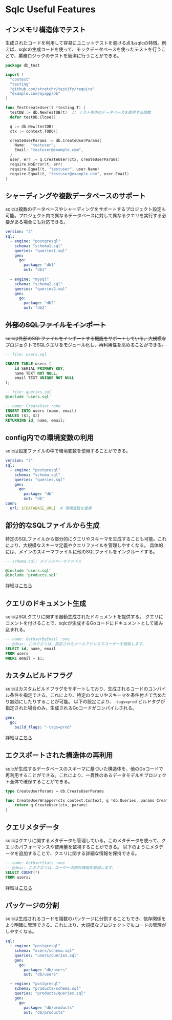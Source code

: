 # Sqlc Useful Features

## インメモリ構造体でテスト

生成されたコードを利用して容易にユニットテストを書ける点もsqlcの特徴。例えば、sqlcの生成コードを使って、モックデータベースを使ったテストを行うことで、業務ロジックのテストを簡潔に行うことができる。

```go
package db_test

import (
  "context"
  "testing"
  "github.com/stretchr/testify/require"
  "example.com/myapp/db"
)

func TestCreateUser(t *testing.T) {
  testDB := db.NewTestDB(t)  // テスト専用のデータベースを提供する関数
  defer testDB.Close()

  q := db.New(testDB)
  ctx := context.TODO()

  createUserParams := db.CreateUserParams{
    Name:  "testuser",
    Email: "testuser@example.com",
  }
  user, err := q.CreateUser(ctx, createUserParams)
  require.NoError(t, err)
  require.Equal(t, "testuser", user.Name)
  require.Equal(t, "testuser@example.com", user.Email)
}
```

## シャーディングや複数データベースのサポート

sqlcは複数のデータベースやシャーディングをサポートするプロジェクト設定も可能。プロジェクト内で異なるデータベースに対して異なるクエリを実行する必要がある場合にも対応できる。

```yml
version: "2"
sql:
  - engine: "postgresql"
    schema: "schema1.sql"
    queries: "queries1.sql"
    gen:
      go: 
        package: "db1"
        out: "db1"
  
  - engine: "mysql"
    schema: "schema2.sql"
    queries: "queries2.sql"
    gen:
      go: 
        package: "db2"
        out: "db2"
```

## ~~外部のSQLファイルをインポート~~

~~sqlcは外部のSQLファイルをインポートする機能をサポートしている。大規模なプロジェクトでSQLクエリをモジュール化し、再利用性を高めることができる。~~

```sql
-- file: users.sql

CREATE TABLE users (
    id SERIAL PRIMARY KEY,
    name TEXT NOT NULL,
    email TEXT UNIQUE NOT NULL
);

-- file: queries.sql
@include 'users.sql'

-- name: CreateUser :one
INSERT INTO users (name, email) 
VALUES ($1, $2)
RETURNING id, name, email;
```

## config内での環境変数の利用

sqlcは設定ファイルの中で環境変数を使用することができる。

```yml
version: "2"
sql:
  - engine: "postgresql"
    schema: "schema.sql"
    queries: "queries.sql"
    gen:
      go:
        package: "db"
        out: "db"
conn:
  url: ${DATABASE_URL}  # 環境変数を使用
```

## 部分的なSQLファイルから生成

特定のSQLファイルから部分的にクエリやスキーマを生成することも可能。これにより、大規模なスキーマ定義やクエリファイルを管理しやすくなる。
具体的には、メインのスキーマファイルに他のSQLファイルをインクルードする。

```sql
-- schema.sql: メインスキーマファイル

@include 'users.sql'
@include 'products.sql'
```

詳細は[こちら](./use-partial-sql.md)

## クエリのドキュメント生成

sqlcはSQLクエリに関する自動生成されたドキュメントを提供する。
クエリにコメントを付けることで、sqlcが生成するGoコードにドキュメントとして組み込まれる。

```sql
-- name: GetUserByEmail :one
-- @desc: このクエリは、指定されたメールアドレスでユーザーを検索します。
SELECT id, name, email
FROM users
WHERE email = $1;
```

## カスタムビルドフラグ

sqlcはカスタムビルドフラグをサポートしており、生成されるコードのコンパイル条件を指定できる。これにより、特定のクエリやスキーマを条件付きで含めたり無効にしたりすることが可能。
以下の設定により、`-tags=prod` ビルドタグが指定された場合のみ、生成されるGoコードがコンパイルされる。

```yml
gen:
  go:
    build_flags: "-tags=prod"
```

詳細は[こちら](./custom-build-flag.md)

## エクスポートされた構造体の再利用

sqlcが生成するデータベースのスキーマに基づいた構造体を、他のGoコードで再利用することができる。これにより、一貫性のあるデータモデルをプロジェクト全体で確保することができる。

```go
type CreateUserParams = db.CreateUserParams

func CreateUserWrapper(ctx context.Context, q *db.Queries, params CreateUserParams) (db.User, error) {
    return q.CreateUser(ctx, params)
}
```

## クエリメタデータ

sqlcはクエリに関するメタデータも管理している。このメタデータを使って、クエリのパフォーマンスや使用量を監視することができる。
以下のようにメタデータを追加することで、クエリに関する詳細な情報を保持できる。

```sql
-- name: GetUserStats :one
-- @desc: このクエリは、ユーザーの統計情報を取得します。
SELECT COUNT(*)
FROM users;
```

詳細は[こちら](./query-metadata.md)

## パッケージの分割

sqlcは生成されるコードを複数のパッケージに分割することもでき、依存関係をより明確に管理できる。これにより、大規模なプロジェクトでもコードの管理がしやすくなる。

```yml
sql:
  - engine: "postgresql"
    schema: "users/schema.sql"
    queries: "users/queries.sql"
    gen:
      go:
        package: "db/users"
        out: "db/users"

  - engine: "postgresql"
    schema: "products/schema.sql"
    queries: "products/queries.sql"
    gen:
      go:
        package: "db/products"
        out: "db/products"
```
